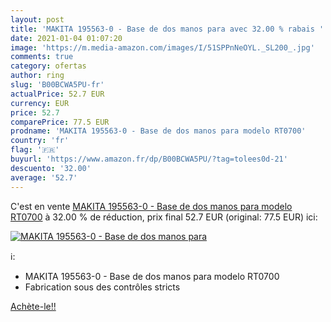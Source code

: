 ```yaml
---
layout: post
title: 'MAKITA 195563-0 - Base de dos manos para avec 32.00 % rabais '
date: 2021-01-04 01:07:20
image: 'https://m.media-amazon.com/images/I/51SPPnNeOYL._SL200_.jpg'
comments: true
category: ofertas
author: ring
slug: 'B00BCWA5PU-fr'
actualPrice: 52.7 EUR
currency: EUR
price: 52.7
comparePrice: 77.5 EUR
prodname: 'MAKITA 195563-0 - Base de dos manos para modelo RT0700'
country: 'fr'
flag: '🇫🇷'
buyurl: 'https://www.amazon.fr/dp/B00BCWA5PU/?tag=tolees0d-21'
descuento: '32.00'
average: '52.7'
---
```


C'est en vente [MAKITA 195563-0 - Base de dos manos para modelo RT0700](https://www.amazon.fr/dp/B00BCWA5PU/?tag=tolees0d-21)  à  32.00 % de réduction, prix final  52.7 EUR (original: 77.5 EUR) ici:

[![MAKITA 195563-0 - Base de dos manos para](https://m.media-amazon.com/images/I/51SPPnNeOYL._SL200_.jpg)](https://www.amazon.fr/dp/B00BCWA5PU/?tag=tolees0d-21)

ℹ️:

- MAKITA 195563-0 - Base de dos manos para modelo RT0700
- Fabrication sous des contrôles stricts

[Achète-le!!](https://www.amazon.fr/dp/B00BCWA5PU/?tag=tolees0d-21)
